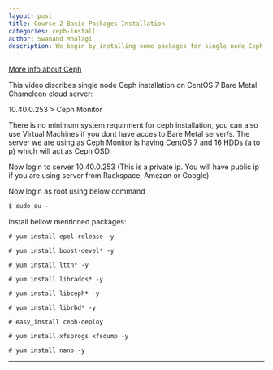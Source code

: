 ```yaml
---
layout: post
title: Course 2 Basic Packages Installation  
categories: ceph-install
author: Swanand Mhalagi
description: We begin by installing some packages for single node Ceph installation.
---
```


[More info about Ceph](http://docs.ceph.com/docs/master/start/quick-ceph-deploy/)





This video discribes single node Ceph installation on CentOS 7 Bare Metal Chameleon cloud server:

10.40.0.253 > Ceph Monitor  

There is no minimum system requirment for ceph installation, you can also use Virtual Machines if you dont have acces to Bare Metal server/s. The server we are using as Ceph Monitor is having CentOS 7 and 16 HDDs (a to p) which will act as Ceph OSD. 

Now login to server 10.40.0.253 (This is a private ip. You will have public ip if you are using server from Rackspace, Amezon or Google) 
  
Now login as root using below command 

```sh
$ sudo su -
```
  
Install bellow mentioned packages:

```sh$
# yum install epel-release -y
```
```sh$
# yum install boost-devel* -y
```
```sh$
# yum install lttn* -y
```
```sh$
# yum install librados* -y 
```
```sh$
# yum install libceph* -y
```
```sh$
# yum install librbd* -y
```
```sh$
# easy_install ceph-deploy
```
```sh$
# yum install xfsprogs xfsdump -y
```
```sh$
# yum install nano -y
```


* * *
